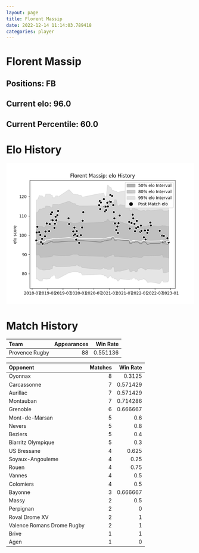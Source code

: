 ```yaml
---  
layout: page  
title: Florent Massip  
date: 2022-12-14 11:14:03.789418  
categories: player  
---
```

# Florent Massip

## Positions: FB

## Current elo: 96.0

## Current Percentile: 60.0

# Elo History


![elo history](history_FlorentMassip.png)
# Match History


| Team           |   Appearances |   Win Rate |
|:---------------|--------------:|-----------:|
| Provence Rugby |            88 |   0.551136 |

| Opponent                   |   Matches |   Win Rate |
|:---------------------------|----------:|-----------:|
| Oyonnax                    |         8 |   0.3125   |
| Carcassonne                |         7 |   0.571429 |
| Aurillac                   |         7 |   0.571429 |
| Montauban                  |         7 |   0.714286 |
| Grenoble                   |         6 |   0.666667 |
| Mont-de-Marsan             |         5 |   0.6      |
| Nevers                     |         5 |   0.8      |
| Beziers                    |         5 |   0.4      |
| Biarritz Olympique         |         5 |   0.3      |
| US Bressane                |         4 |   0.625    |
| Soyaux-Angouleme           |         4 |   0.25     |
| Rouen                      |         4 |   0.75     |
| Vannes                     |         4 |   0.5      |
| Colomiers                  |         4 |   0.5      |
| Bayonne                    |         3 |   0.666667 |
| Massy                      |         2 |   0.5      |
| Perpignan                  |         2 |   0        |
| Roval Drome XV             |         2 |   1        |
| Valence Romans Drome Rugby |         2 |   1        |
| Brive                      |         1 |   1        |
| Agen                       |         1 |   0        |